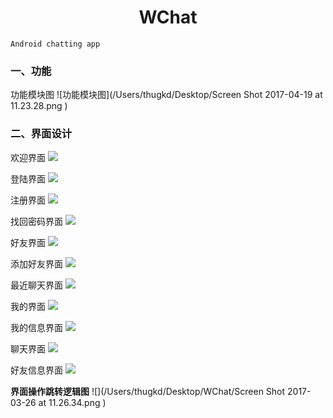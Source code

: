 # <center>WChat</center>
    Android chatting app

### 一、功能

功能模块图
![功能模块图](/Users/thugkd/Desktop/Screen Shot 2017-04-19 at 11.23.28.png
)

### 二、界面设计
欢迎界面
![](/Users/thugkd/Desktop/Screenshot_1492571758.png)

登陆界面
![](/Users/thugkd/Desktop/Screenshot_1492571763.png
)

注册界面
![](/Users/thugkd/Desktop/Screenshot_1492571767.png
)

找回密码界面
![](/Users/thugkd/Desktop/Screenshot_1492571773.png
)

好友界面
![](/Users/thugkd/Desktop/Screenshot_1492571850.png
)

添加好友界面
![](/Users/thugkd/Desktop/Screenshot_1492571858.png
)

最近聊天界面
![](/Users/thugkd/Desktop/Screenshot_1492571873.png
)

我的界面
![](/Users/thugkd/Desktop/Screenshot_1492571815.png
)

我的信息界面
![](/Users/thugkd/Desktop/Screenshot_1492571822.png
)

聊天界面
![](/Users/thugkd/Desktop/Screenshot_1492571836.png
)

好友信息界面
![](/Users/thugkd/Desktop/Screenshot_1492571841.png)

**界面操作跳转逻辑图**
![](/Users/thugkd/Desktop/WChat/Screen Shot 2017-03-26 at 11.26.34.png
)







